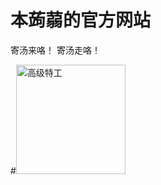 # 本蒟蒻的官方网站
寄汤来咯！
寄汤走咯！

#<img width="175" alt="高级特工" src="https://user-images.githubusercontent.com/102367763/160218682-24b705d9-4e57-44b3-b65f-3b1a094547a3.png">
